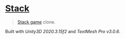 # [Stack](https://ustymukhman.github.io/Stack/Build/)

> [Stack game](https://play.google.com/store/apps/details?id=com.ketchapp.stack) clone.

Built with *Unity3D 2020.3.15f2* and *TextMesh Pro v3.0.6*.
